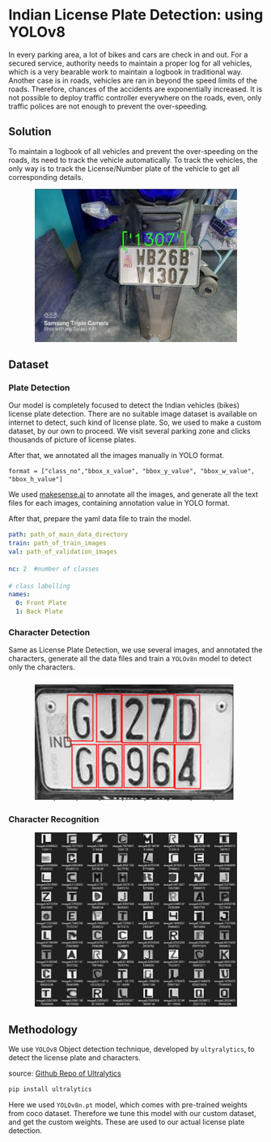 
# **Indian License Plate Detection: using YOLOv8**

In every parking area, a lot of bikes and cars are check in and out. For a secured service, authority needs to maintain a proper log for all vehicles, which is a very bearable work to maintain a logbook in traditional way. Another case is in roads, vehicles are ran in beyond the speed limits of the roads. Therefore, chances of the accidents are exponentially increased. It is not possible to deploy traffic controller everywhere on the roads, even, only traffic polices are not enough to prevent the over-speeding. 

## Solution

To maintain a logbook of all vehicles and prevent the over-speeding on the roads, its need to track the vehicle automatically. To track the vehicles, the only way is to track the License/Number plate of the vehicle to get all corresponding details.

<p align="center"><img title="a title" width="400" alt="Sample Image" src="assets/img1.jpeg"></p>


## Dataset

### Plate Detection
Our model is completely focused to detect the Indian vehicles (bikes) license plate detection. There are no suitable image dataset is available on internet to detect, such kind of license plate. So, we used to make a custom dataset, by our own to proceed. We visit several parking zone and clicks thousands of picture of license plates.

After that, we annotated all the images manually in YOLO format.

```
format = ["class_no","bbox_x_value", "bbox_y_value", "bbox_w_value", "bbox_h_value"]
```
We used <a href="https://www.makesense.ai/">makesense.ai</a> to annotate all the images, and generate all the text files for each images, containing annotation value in YOLO format.

After that, prepare the yaml data file to train the model.
``` yaml
path: path_of_main_data_directory
train: path_of_train_images 
val: path_of_validation_images 

nc: 2  #number of classes

# class labelling
names:
  0: Front Plate
  1: Back Plate
```
### Character Detection
Same as License Plate Detection, we use several images, and annotated the characters, generate all the data files and train a ```YOLOv8n``` model to detect only the characters.
<p align="center"><img title="a title" width="400" alt="Sample Image" src="assets/chardetect.png"></p>

### Character Recognition

<p align="center"><img title="a title" width="400" alt="Sample Image" src="assets/char_data.JPG"></p>


## Methodology
We use ```YOLOv8``` Object detection technique, developed by ```ultyralytics```, to detect the license plate and characters. 

source: <a href="https://github.com/ultralytics/ultralytics/tree/main">Github Repo of Ultralytics</a>


``` bash
pip install ultralytics   
```
Here we used ```YOLOv8n.pt``` model, which comes with pre-trained weights from coco dataset. Therefore we tune this model with our custom dataset, and get the custom weights. These are used to our actual license plate detection. 
